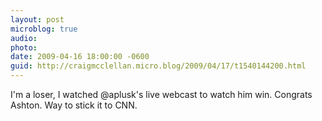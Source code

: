 ```yaml
---
layout: post
microblog: true
audio: 
photo: 
date: 2009-04-16 18:00:00 -0600
guid: http://craigmcclellan.micro.blog/2009/04/17/t1540144200.html
---
```

I'm a loser, I watched @aplusk's live webcast to watch him win.  Congrats Ashton.  Way to stick it to CNN.
